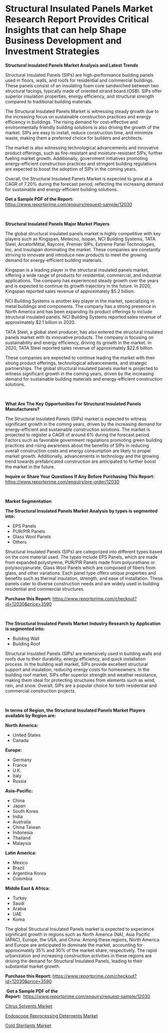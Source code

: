 <p><h1>Structural Insulated Panels Market Research Report Provides Critical Insights that can help Shape Business Development and Investment Strategies</h1></p><p><strong>Structural Insulated Panels Market Analysis and Latest Trends</strong></p>
<p><p>Structural Insulated Panels (SIPs) are high-performance building panels used in floors, walls, and roofs for residential and commercial buildings. These panels consist of an insulating foam core sandwiched between two structural facings, typically made of oriented strand board (OSB). SIPs offer superior insulation properties, energy efficiency, and structural strength compared to traditional building materials.</p><p>The Structural Insulated Panels Market is witnessing steady growth due to the increasing focus on sustainable construction practices and energy efficiency in buildings. The rising demand for cost-effective and environmentally friendly building solutions is also driving the growth of the market. SIPs are easy to install, reduce construction time, and minimize waste, making them a preferred choice for builders and architects.</p><p>The market is also witnessing technological advancements and innovative product offerings, such as fire-resistant and moisture-resistant SIPs, further fueling market growth. Additionally, government initiatives promoting energy-efficient construction practices and stringent building regulations are expected to boost the adoption of SIPs in the coming years.</p><p>Overall, the Structural Insulated Panels Market is expected to grow at a CAGR of 7.20% during the forecast period, reflecting the increasing demand for sustainable and energy-efficient building solutions.</p></p>
<p><strong>Get a Sample PDF of the Report:&nbsp;</strong> <a href="https://www.reportprime.com/enquiry/request-sample/12030">https://www.reportprime.com/enquiry/request-sample/12030</a></p>
<p>&nbsp;</p>
<p><strong>Structural Insulated Panels Major Market Players</strong></p>
<p><p>The global structural insulated panels market is highly competitive with key players such as Kingspan, Metecno, Isopan, NCI Building Systems, TATA Steel, ArcelorMittal, Raycore, Premier SIPs, Extreme Panel Technologies, Inc, and Insulspan dominating the market. These companies are constantly striving to innovate and introduce new products to meet the growing demand for energy-efficient building materials.</p><p>Kingspan is a leading player in the structural insulated panels market, offering a wide range of products for residential, commercial, and industrial applications. The company has experienced steady growth over the years and is expected to continue its growth trajectory in the future. In 2020, Kingspan reported sales revenue of approximately $5.2 billion.</p><p>NCI Building Systems is another key player in the market, specializing in metal buildings and components. The company has a strong presence in North America and has been expanding its product offerings to include structural insulated panels. NCI Building Systems reported sales revenue of approximately $2.1 billion in 2020.</p><p>TATA Steel, a global steel producer, has also entered the structural insulated panels market with its innovative products. The company is focusing on sustainability and energy efficiency, driving its growth in the market. In 2020, TATA Steel reported sales revenue of approximately $22.6 billion.</p><p>These companies are expected to continue leading the market with their strong product offerings, technological advancements, and strategic partnerships. The global structural insulated panels market is projected to witness significant growth in the coming years, driven by the increasing demand for sustainable building materials and energy-efficient construction solutions.</p></p>
<p>&nbsp;</p>
<p><strong>What Are The Key Opportunities For Structural Insulated Panels Manufacturers?</strong></p>
<p><p>The Structural Insulated Panels (SIPs) market is expected to witness significant growth in the coming years, driven by the increasing demand for energy-efficient and sustainable construction solutions. The market is projected to register a CAGR of around 6% during the forecast period. Factors such as favorable government regulations promoting green building practices and rising awareness about the benefits of SIPs in reducing overall construction costs and energy consumption are likely to propel market growth. Additionally, advancements in technology and the growing trend towards prefabricated construction are anticipated to further boost the market in the future.</p></p>
<p><strong>Inquire or Share Your Questions If Any Before Purchasing This Report:</strong> <a href="https://www.reportprime.com/enquiry/pre-order/12030">https://www.reportprime.com/enquiry/pre-order/12030</a></p>
<p>&nbsp;</p>
<p><strong>Market Segmentation</strong></p>
<p><strong>The Structural Insulated Panels Market Analysis by types is segmented into:</strong></p>
<p><ul><li>EPS Panels</li><li>PUR/PIR Panels</li><li>Glass Wool Panels</li><li>Others</li></ul></p>
<p><p>Structural Insulated Panels (SIPs) are categorized into different types based on the core material used. The types include EPS Panels, which are made from expanded polystyrene, PUR/PIR Panels made from polyurethane or polyisocyanurate, Glass Wool Panels which are composed of fibers from glass, and other variations. Each panel type offers unique properties and benefits such as thermal insulation, strength, and ease of installation. These panels cater to diverse construction needs and are widely used in building residential and commercial structures.</p></p>
<p><strong>Purchase this Report:&nbsp;</strong><a href="https://www.reportprime.com/checkout?id=12030&price=3590">https://www.reportprime.com/checkout?id=12030&price=3590</a></p>
<p>&nbsp;</p>
<p><strong>The Structural Insulated Panels Market Industry Research by Application is segmented into:</strong></p>
<p><ul><li>Building Wall</li><li>Building Roof</li></ul></p>
<p><p>Structural Insulated Panels (SIPs) are extensively used in building walls and roofs due to their durability, energy efficiency, and quick installation process. In the building wall market, SIPs provide excellent structural support and insulation, reducing energy costs for homeowners. In the building roof market, SIPs offer superior strength and weather resistance, making them ideal for protecting structures from elements such as wind, rain, and snow. Overall, SIPs are a popular choice for both residential and commercial construction projects.</p></p>
<p>&nbsp;</p>
<p><strong>In terms of Region, the Structural Insulated Panels Market Players available by Region are:</strong></p>
<p>
    <p> <strong> North America: </strong>
        <ul>
            <li>United States</li>
            <li>Canada</li>
        </ul>
        </p> 
    <p> <strong> Europe: </strong>
        <ul>
            <li>Germany</li>
            <li>France</li>
            <li>U.K.</li>
            <li>Italy</li>
            <li>Russia</li>
        </ul>
        </p> 
    <p> <strong> Asia-Pacific: </strong>
        <ul>
            <li>China</li>
            <li>Japan</li>
            <li>South Korea</li>
            <li>India</li>
            <li>Australia</li>
            <li>China Taiwan</li>
            <li>Indonesia</li>
            <li>Thailand</li>
            <li>Malaysia</li>
        </ul>
        </p> 
    <p> <strong> Latin America: </strong>
        <ul>
            <li>Mexico</li>
            <li>Brazil</li>
            <li>Argentina Korea</li>
            <li>Colombia</li>
        </ul>
        </p> 
    <p> <strong> Middle East & Africa: </strong>
        <ul>
            <li>Turkey</li>
            <li>Saudi</li>
            <li>Arabia</li>
            <li>UAE</li>
            <li>Korea</li>
        </ul>
    </p>
    </p>
<p><p>The global Structural Insulated Panels market is expected to experience significant growth in regions such as North America (NA), Asia Pacific (APAC), Europe, the USA, and China. Among these regions, North America and Europe are anticipated to dominate the market, accounting for approximately 35% and 30% of the market share, respectively. The rapid urbanization and increasing construction activities in these regions are driving the demand for Structural Insulated Panels, leading to their substantial market growth.</p></p>
<p><strong>Purchase this Report: </strong><a href="https://www.reportprime.com/checkout?id=12030&price=3590">https://www.reportprime.com/checkout?id=12030&price=3590</a></p>
<p>&nbsp;<strong>Get a Sample PDF of the Report:&nbsp;&nbsp;</strong><a href="https://www.reportprime.com/enquiry/request-sample/12030">https://www.reportprime.com/enquiry/request-sample/12030</a></p>
<p><strong></strong></p>
<p><p><a href="https://view.publitas.com/reportprime-1/citrus-solvents-market-size-furnishes-valuable-information-encompassing-market-share-market-trends-and-projections-spanning-from-2023-to-2030/">Citrus Solvents Market</a></p><p><a href="https://view.publitas.com/reportprime-1/insights-into-endoscope-reprocessing-detergents-market-size-analysing-market-share-trends-and-growth-from-2023-to-2030/">Endoscope Reprocessing Detergents Market</a></p><p><a href="https://view.publitas.com/reportprime-1/cold-sterilants-market-research-report-forecasted-for-period-from-2023-2030-by-market-type-market-application-and-region/">Cold Sterilants Market</a></p></p>